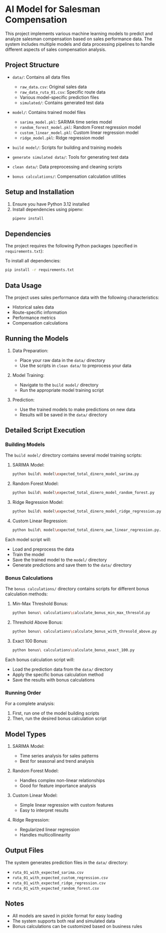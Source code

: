 # AI Model for Salesman Compensation

This project implements various machine learning models to predict and analyze salesman compensation based on sales performance data. The system includes multiple models and data processing pipelines to handle different aspects of sales compensation analysis.

## Project Structure

- `data/`: Contains all data files
  - `raw_data.csv`: Original sales data
  - `raw_data_ruta_01.csv`: Specific route data
  - Various model-specific prediction files
  - `simulated/`: Contains generated test data

- `model/`: Contains trained model files
  - `sarima_model.pkl`: SARIMA time series model
  - `random_forest_model.pkl`: Random Forest regression model
  - `custom_linear_model.pkl`: Custom linear regression model
  - `ridge_model.pkl`: Ridge regression model

- `build model/`: Scripts for building and training models
- `generate simulated data/`: Tools for generating test data
- `clean data/`: Data preprocessing and cleaning scripts
- `bonus calculations/`: Compensation calculation utilities

## Setup and Installation

1. Ensure you have Python 3.12 installed
2. Install dependencies using pipenv:
   ```bash
   pipenv install
   ```

## Dependencies

The project requires the following Python packages (specified in `requirements.txt`):


To install all dependencies:
```bash
pip install -r requirements.txt
```

## Data Usage

The project uses sales performance data with the following characteristics:
- Historical sales data
- Route-specific information
- Performance metrics
- Compensation calculations

## Running the Models

1. Data Preparation:
   - Place your raw data in the `data/` directory
   - Use the scripts in `clean data/` to preprocess your data

2. Model Training:
   - Navigate to the `build model/` directory
   - Run the appropriate model training script

3. Prediction:
   - Use the trained models to make predictions on new data
   - Results will be saved in the `data/` directory

## Detailed Script Execution

### Building Models

The `build model/` directory contains several model training scripts:

1. SARIMA Model:
   ```bash
   python build\ model\expected_total_dinero_model_sarima.py
   ```

2. Random Forest Model:
   ```bash
   python build\ model\expected_total_dinero_model_random_forest.py
   ```

3. Ridge Regression Model:
   ```bash
   python build\ model\expected_total_dinero_model_ridge_regression.py
   ```

4. Custom Linear Regression:
   ```bash
   python build\ model\expected_total_dinero_own_linear_regression.py.py
   ```

Each model script will:
- Load and preprocess the data
- Train the model
- Save the trained model to the `model/` directory
- Generate predictions and save them to the `data/` directory

### Bonus Calculations

The `bonus calculations/` directory contains scripts for different bonus calculation methods:

1. Min-Max Threshold Bonus:
   ```bash
   python bonus\ calculations\calculate_bonus_min_max_thresold.py
   ```

2. Threshold Above Bonus:
   ```bash
   python bonus\ calculations\calculate_bonus_with_thresold_above.py
   ```

3. Exact 100 Bonus:
   ```bash
   python bonus\ calculations\calculate_bonus_exact_100.py
   ```

Each bonus calculation script will:
- Load the prediction data from the `data/` directory
- Apply the specific bonus calculation method
- Save the results with bonus calculations

### Running Order

For a complete analysis:

1. First, run one of the model building scripts
2. Then, run the desired bonus calculation script


## Model Types

1. SARIMA Model:
   - Time series analysis for sales patterns
   - Best for seasonal and trend analysis

2. Random Forest Model:
   - Handles complex non-linear relationships
   - Good for feature importance analysis

3. Custom Linear Model:
   - Simple linear regression with custom features
   - Easy to interpret results

4. Ridge Regression:
   - Regularized linear regression
   - Handles multicollinearity

## Output Files

The system generates prediction files in the `data/` directory:
- `ruta_01_with_expected_sarima.csv`
- `ruta_01_with_expected_custom_regression.csv`
- `ruta_01_with_expected_ridge_regression.csv`
- `ruta_01_with_expected_random_forest.csv`

## Notes

- All models are saved in pickle format for easy loading
- The system supports both real and simulated data
- Bonus calculations can be customized based on business rules 